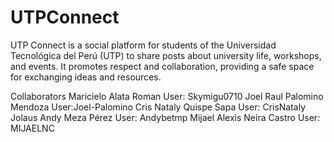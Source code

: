 # UTPConnect
UTP Connect is a social platform for students of the Universidad Tecnológica del Perú (UTP) to share posts about university life, workshops, and events. It promotes respect and collaboration, providing a safe space for exchanging ideas and resources.

Collaborators
Maricielo Alata Roman User: Skymigu0710 
Joel Raul Palomino Mendoza User:Joel-Palomino
Cris Nataly Quispe Sapa User: CrisNataly
Jolaus Andy Meza Pérez User: Andybetmp
Mijael Alexis Neira Castro User: MIJAELNC
